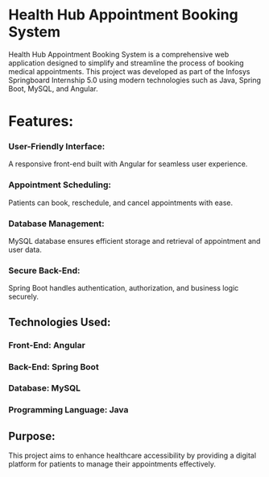 # Health Hub Appointment Booking System

Health Hub Appointment Booking System is a comprehensive web application designed to simplify and streamline the process of booking medical appointments. This project was developed as part of the Infosys Springboard Internship 5.0 using modern technologies such as Java, Spring Boot, MySQL, and Angular.

# Features:

### User-Friendly Interface: 
A responsive front-end built with Angular for seamless user experience.
### Appointment Scheduling: 
Patients can book, reschedule, and cancel appointments with ease.
### Database Management: 
MySQL database ensures efficient storage and retrieval of appointment and user data.
### Secure Back-End: 
Spring Boot handles authentication, authorization, and business logic securely.
## Technologies Used:
### Front-End: Angular
### Back-End: Spring Boot
### Database: MySQL
### Programming Language: Java
## Purpose:
This project aims to enhance healthcare accessibility by providing a digital platform for patients to manage their appointments effectively.
